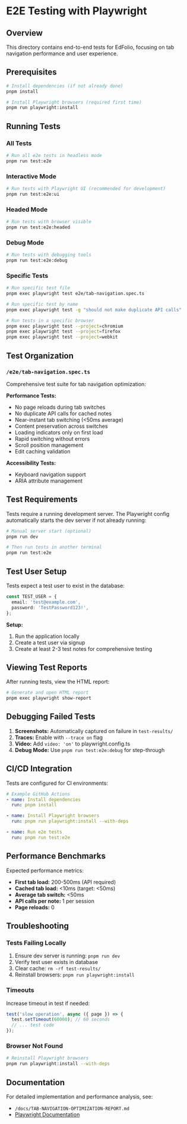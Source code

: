 # E2E Testing with Playwright

## Overview

This directory contains end-to-end tests for EdFolio, focusing on tab navigation performance and user experience.

## Prerequisites

```bash
# Install dependencies (if not already done)
pnpm install

# Install Playwright browsers (required first time)
pnpm run playwright:install
```

## Running Tests

### All Tests
```bash
# Run all e2e tests in headless mode
pnpm run test:e2e
```

### Interactive Mode
```bash
# Run tests with Playwright UI (recommended for development)
pnpm run test:e2e:ui
```

### Headed Mode
```bash
# Run tests with browser visible
pnpm run test:e2e:headed
```

### Debug Mode
```bash
# Run tests with debugging tools
pnpm run test:e2e:debug
```

### Specific Tests
```bash
# Run specific test file
pnpm exec playwright test e2e/tab-navigation.spec.ts

# Run specific test by name
pnpm exec playwright test -g "should not make duplicate API calls"

# Run tests in a specific browser
pnpm exec playwright test --project=chromium
pnpm exec playwright test --project=firefox
pnpm exec playwright test --project=webkit
```

## Test Organization

### `/e2e/tab-navigation.spec.ts`
Comprehensive test suite for tab navigation optimization:

**Performance Tests:**
- No page reloads during tab switches
- No duplicate API calls for cached notes
- Near-instant tab switching (<50ms average)
- Content preservation across switches
- Loading indicators only on first load
- Rapid switching without errors
- Scroll position management
- Edit caching validation

**Accessibility Tests:**
- Keyboard navigation support
- ARIA attribute management

## Test Requirements

Tests require a running development server. The Playwright config automatically starts the dev server if not already running:

```bash
# Manual server start (optional)
pnpm run dev

# Then run tests in another terminal
pnpm run test:e2e
```

## Test User Setup

Tests expect a test user to exist in the database:

```typescript
const TEST_USER = {
  email: 'test@example.com',
  password: 'TestPassword123!',
};
```

**Setup:**
1. Run the application locally
2. Create a test user via signup
3. Create at least 2-3 test notes for comprehensive testing

## Viewing Test Reports

After running tests, view the HTML report:

```bash
# Generate and open HTML report
pnpm exec playwright show-report
```

## Debugging Failed Tests

1. **Screenshots:** Automatically captured on failure in `test-results/`
2. **Traces:** Enable with `--trace on` flag
3. **Video:** Add `video: 'on'` to playwright.config.ts
4. **Debug Mode:** Use `pnpm run test:e2e:debug` for step-through

## CI/CD Integration

Tests are configured for CI environments:

```yaml
# Example GitHub Actions
- name: Install dependencies
  run: pnpm install

- name: Install Playwright browsers
  run: pnpm run playwright:install --with-deps

- name: Run e2e tests
  run: pnpm run test:e2e
```

## Performance Benchmarks

Expected performance metrics:

- **First tab load:** 200-500ms (API required)
- **Cached tab load:** <10ms (target: <50ms)
- **Average tab switch:** <50ms
- **API calls per note:** 1 per session
- **Page reloads:** 0

## Troubleshooting

### Tests Failing Locally

1. Ensure dev server is running: `pnpm run dev`
2. Verify test user exists in database
3. Clear cache: `rm -rf test-results/`
4. Reinstall browsers: `pnpm run playwright:install`

### Timeouts

Increase timeout in test if needed:

```typescript
test('slow operation', async ({ page }) => {
  test.setTimeout(60000); // 60 seconds
  // ... test code
});
```

### Browser Not Found

```bash
# Reinstall Playwright browsers
pnpm run playwright:install --with-deps
```

## Documentation

For detailed implementation and performance analysis, see:
- `/docs/TAB-NAVIGATION-OPTIMIZATION-REPORT.md`
- [Playwright Documentation](https://playwright.dev)
